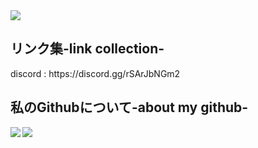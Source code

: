 <img align="center" src="https://kazusannn.cloudfree.jp/icon/kazu.png">
<h2>リンク集-link collection-</h2>
<p>discord : https://discord.gg/rSArJbNGm2</p>
<h2>私のGithubについて-about my github-</h2>
<p><img align="left" src="https://github-readme-stats.vercel.app/api/top-langs?username=kazusannn&show_icons=true&locale=en&layout=default&&theme=tokyonight"></p>
<p><img align="center" src="https://github-readme-streak-stats.herokuapp.com/?user=kazusannn&&theme=tokyonight"></p>
